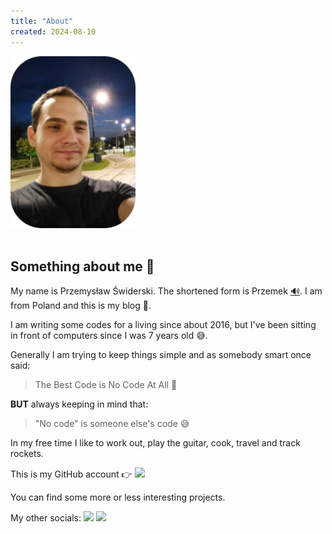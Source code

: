 ```yaml
---
title: "About"
created: 2024-08-10
---
```


<img class="responsive-img" src="/pages/about/me.png" alt="me" />

<br/>
<br/>

## Something about me 🙂

My name is Przemysław Świderski.
The shortened form is Przemek [🔊](/pages/about/Przemek.mp3).
I am from Poland and this is my blog 👋.

I am writing some codes for a living since about 2016,
but I've been sitting in front of computers since I was 7 years old 😅.

Generally I am trying to keep things simple and as
somebody smart once said:

> The Best Code is No Code At All 🙂

**BUT** always keeping in mind that:

> "No code" is someone else's code 😅

In my free time I like to work out, play the guitar, cook, travel and track rockets.

This is my GitHub account
👉 <a target="_blank" href="https://github.com/PrzemyslawSwiderski"><img src="https://img.shields.io/github/followers/PrzemyslawSwiderski?style=social" /></a>

You can find some more or less interesting projects.

My other socials:
<a target="_blank" href="https://x.com/przemswid"><img src="https://img.shields.io/twitter/follow/przemswid.svg?style=social" /></a>
<a target="_bland" href="https://linkedin.com/in/pswidersk/"><img src="https://img.shields.io/badge/linkedin-pswidersk-blue?style=social&logo=linkedin" /></a>
